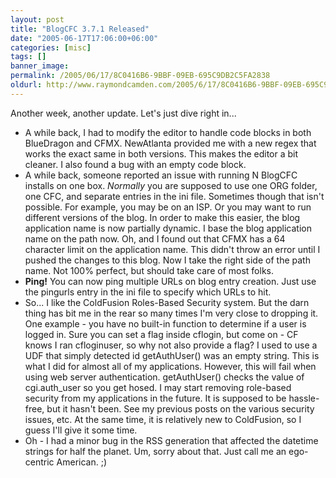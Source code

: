 ```yaml
---
layout: post
title: "BlogCFC 3.7.1 Released"
date: "2005-06-17T17:06:00+06:00"
categories: [misc]
tags: []
banner_image: 
permalink: /2005/06/17/8C0416B6-9BBF-09EB-695C9DB2C5FA2838
oldurl: http://www.raymondcamden.com/2005/6/17/8C0416B6-9BBF-09EB-695C9DB2C5FA2838
---
```


Another week, another update. Let's just dive right in...
<ul>
<li>A while back, I had to modify the editor to handle code blocks in both BlueDragon and CFMX. NewAtlanta provided me with a new regex that works the exact same in both versions. This makes the editor a bit cleaner. I also found a bug with an empty code block.
<li>A while back, someone reported an issue with running N BlogCFC installs on one box. <i>Normally</i> you are supposed to use one ORG folder, one CFC, and separate entries in the ini file. Sometimes though that isn't possible. For example, you may be on an ISP. Or you may want to run different versions of the blog. In order to make this easier, the blog application name is now partially dynamic. I base the blog application name on the path now. Oh, and I found out that CFMX has a 64 character limit on the application name. This didn't throw an error until I pushed the changes to this blog. Now I take the right side of the path name. Not 100% perfect, but should take care of most folks. 
<li><b>Ping!</b> You can now ping multiple URLs on blog entry creation. Just use the pingurls entry in the ini file to specify which URLs to hit.
<li>So... I like the ColdFusion Roles-Based Security system. But the darn thing has bit me in the rear so many times I'm very close to dropping it. One example - you have no built-in function to determine if a user is logged in. Sure you can set a flag inside cflogin, but come on - CF knows I ran cfloginuser, so why not also provide a flag? I used to use a UDF that simply detected id getAuthUser() was an empty string. This is what I did for almost all of my applications. However, this will fail when using web server authentication. getAuthUser() checks the value of cgi.auth_user so you get hosed. I may start removing role-based security from my applications in the future. It is supposed to be hassle-free, but it hasn't been. See my previous posts on the various security issues, etc. At the same time, it is relatively new to ColdFusion, so I guess I'll give it some time.
<li>Oh - I had a minor bug in the RSS generation that affected the datetime strings for half the planet. Um, sorry about that. Just call me an ego-centric American. ;)
</ul>